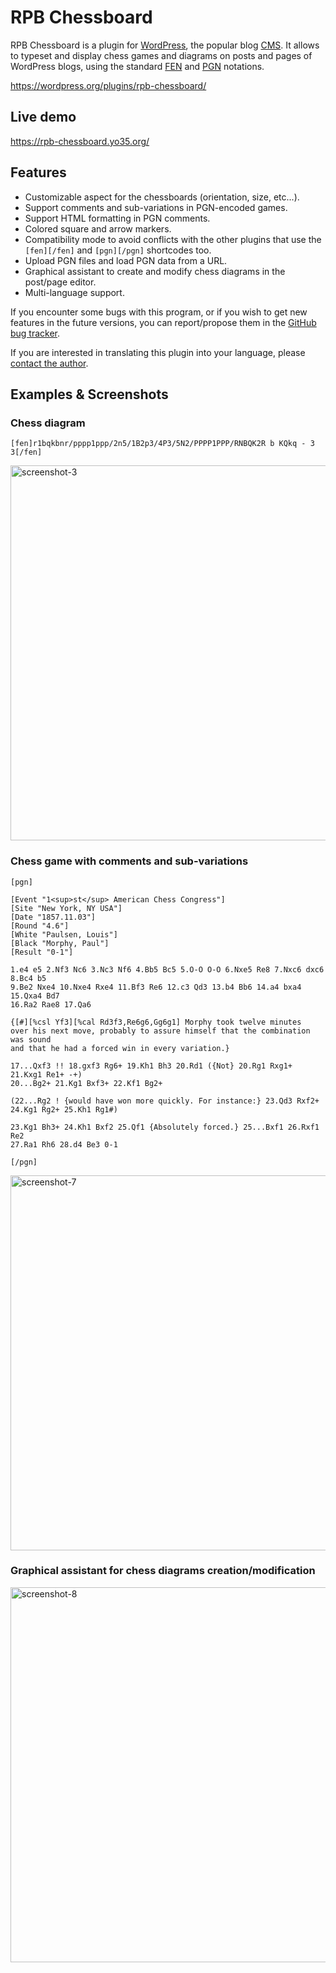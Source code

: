 RPB Chessboard
==============

RPB Chessboard is a plugin for [WordPress](http://wordpress.org/),
the popular blog [CMS](http://en.wikipedia.org/wiki/Content_management_system).
It allows to typeset and display chess games and diagrams on posts and pages of WordPress blogs,
using the standard [FEN](http://en.wikipedia.org/wiki/Forsyth-Edwards_Notation)
and [PGN](http://en.wikipedia.org/wiki/Portable_Game_Notation) notations.

https://wordpress.org/plugins/rpb-chessboard/



Live demo
---------

https://rpb-chessboard.yo35.org/



Features
--------

* Customizable aspect for the chessboards (orientation, size, etc...).
* Support comments and sub-variations in PGN-encoded games.
* Support HTML formatting in PGN comments.
* Colored square and arrow markers.
* Compatibility mode to avoid conflicts with the other plugins that use
  the `[fen][/fen]` and `[pgn][/pgn]` shortcodes too.
* Upload PGN files and load PGN data from a URL.
* Graphical assistant to create and modify chess diagrams in the post/page editor.
* Multi-language support.

If you encounter some bugs with this program, or if you wish to get new features
in the future versions, you can report/propose them
in the [GitHub bug tracker](https://github.com/yo35/rpb-chessboard/issues).

If you are interested in translating this plugin into your language,
please [contact the author](mailto:yo35@melix.net).



Examples & Screenshots
----------------------

### Chess diagram ###

```
[fen]r1bqkbnr/pppp1ppp/2n5/1B2p3/4P3/5N2/PPPP1PPP/RNBQK2R b KQkq - 3 3[/fen]
```

<img alt="screenshot-3" src="assets/screenshot-3.png" width="600" />


### Chess game with comments and sub-variations ###

```
[pgn]

[Event "1<sup>st</sup> American Chess Congress"]
[Site "New York, NY USA"]
[Date "1857.11.03"]
[Round "4.6"]
[White "Paulsen, Louis"]
[Black "Morphy, Paul"]
[Result "0-1"]

1.e4 e5 2.Nf3 Nc6 3.Nc3 Nf6 4.Bb5 Bc5 5.O-O O-O 6.Nxe5 Re8 7.Nxc6 dxc6 8.Bc4 b5
9.Be2 Nxe4 10.Nxe4 Rxe4 11.Bf3 Re6 12.c3 Qd3 13.b4 Bb6 14.a4 bxa4 15.Qxa4 Bd7
16.Ra2 Rae8 17.Qa6

{[#][%csl Yf3][%cal Rd3f3,Re6g6,Gg6g1] Morphy took twelve minutes
over his next move, probably to assure himself that the combination was sound
and that he had a forced win in every variation.}

17...Qxf3 !! 18.gxf3 Rg6+ 19.Kh1 Bh3 20.Rd1 ({Not} 20.Rg1 Rxg1+ 21.Kxg1 Re1+ -+)
20...Bg2+ 21.Kg1 Bxf3+ 22.Kf1 Bg2+

(22...Rg2 ! {would have won more quickly. For instance:} 23.Qd3 Rxf2+
24.Kg1 Rg2+ 25.Kh1 Rg1#)

23.Kg1 Bh3+ 24.Kh1 Bxf2 25.Qf1 {Absolutely forced.} 25...Bxf1 26.Rxf1 Re2
27.Ra1 Rh6 28.d4 Be3 0-1

[/pgn]
```

<img alt="screenshot-7" src="assets/screenshot-7.png" width="600" />


### Graphical assistant for chess diagrams creation/modification ###

<img alt="screenshot-8" src="assets/screenshot-8.png" width="600" />
